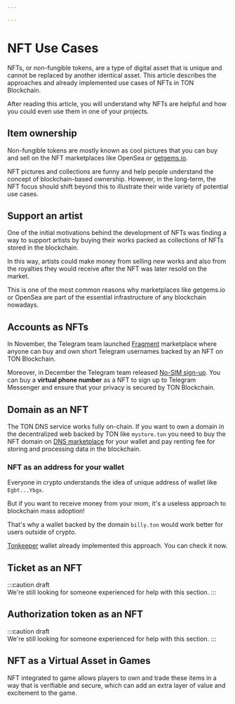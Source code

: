 ```yaml
---

---
```

# NFT Use Cases

NFTs, or non-fungible tokens, are a type of digital asset that is unique and cannot be replaced by another identical asset. This article describes the approaches and already implemented use cases of NFTs in TON Blockchain.

After reading this article, you will understand why NFTs are helpful and how you could even use them in one of your projects.

## Item ownership

Non-fungible tokens are mostly known as cool pictures that you can buy and sell on the NFT marketplaces like OpenSea or [getgems.io](https://getgems.io).

NFT pictures and collections are funny and help people understand the concept of blockchain-based ownership. However, in the long-term, the NFT focus should shift beyond this to illustrate their wide variety of potential use cases.

## Support an artist

One of the initial motivations behind the development of NFTs was finding a way to support artists by buying their works packed as collections of NFTs stored in the blockchain.

In this way, artists could make money from selling new works and also from the royalties they would receive after the NFT was later resold on the market.

This is one of the most common reasons why marketplaces like getgems.io or OpenSea are part of the essential infrastructure of any blockchain nowadays.

## Accounts as NFTs

In November, the Telegram team launched [Fragment](https://fragment.com/) marketplace where anyone can buy and own short Telegram usernames backed by an NFT on TON Blockchain. 

Moreover, in December the Telegram team released [No-SIM sign-up](https://telegram.org/blog/ultimate-privacy-topics-2-0#sign-up-without-a-sim-card). You can buy a **virtual phone number** as a NFT to sign up to Telegram Messenger and ensure that your privacy is secured by TON Blockchain.

## Domain as an NFT

The TON DNS service works fully on-chain. If you want to own a domain in the decentralized web backed by TON like `mystore.ton` you need to buy the NFT domain on [DNS marketplace](https://dns.ton.org/) for your wallet and pay renting fee for storing and processing data in the blockchain.

### NFT as an address for your wallet

Everyone in crypto understands the idea of unique address of wallet like `Egbt...Ybgx`.

But if you want to receive money from your mom, it's a useless approach to blockchain mass adoption!

That's why a wallet backed by the domain `billy.ton` would work better for users outside of crypto.

[Tonkeeper](https://tonkeeper.com/) wallet already implemented this approach. You can check it now.

## Ticket as an NFT

:::caution draft   
We're still looking for someone experienced for help with this section.
:::

## Authorization token as an NFT

:::caution draft   
We're still looking for someone experienced for help with this section.
:::

## NFT as a Virtual Asset in Games

NFT integrated to game allows players to own and trade these items in a way that is verifiable and secure, which can add an extra layer of value and excitement to the game.

